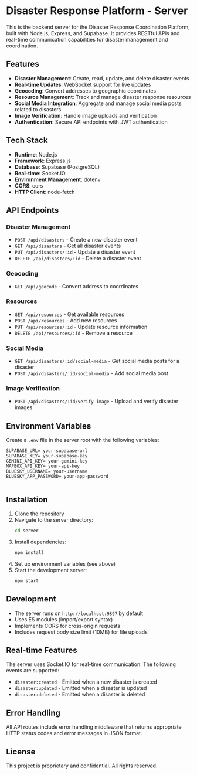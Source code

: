 # Disaster Response Platform - Server

This is the backend server for the Disaster Response Coordination Platform, built with Node.js, Express, and Supabase. It provides RESTful APIs and real-time communication capabilities for disaster management and coordination.

## Features

- **Disaster Management**: Create, read, update, and delete disaster events
- **Real-time Updates**: WebSocket support for live updates
- **Geocoding**: Convert addresses to geographic coordinates
- **Resource Management**: Track and manage disaster response resources
- **Social Media Integration**: Aggregate and manage social media posts related to disasters
- **Image Verification**: Handle image uploads and verification
- **Authentication**: Secure API endpoints with JWT authentication

## Tech Stack

- **Runtime**: Node.js
- **Framework**: Express.js
- **Database**: Supabase (PostgreSQL)
- **Real-time**: Socket.IO
- **Environment Management**: dotenv
- **CORS**: cors
- **HTTP Client**: node-fetch

## API Endpoints

### Disaster Management
- `POST /api/disasters` - Create a new disaster event
- `GET /api/disasters` - Get all disaster events
- `PUT /api/disasters/:id` - Update a disaster event
- `DELETE /api/disasters/:id` - Delete a disaster event

### Geocoding
- `GET /api/geocode` - Convert address to coordinates

### Resources
- `GET /api/resources` - Get available resources
- `POST /api/resources` - Add new resources
- `PUT /api/resources/:id` - Update resource information
- `DELETE /api/resources/:id` - Remove a resource

### Social Media
- `GET /api/disasters/:id/social-media` - Get social media posts for a disaster
- `POST /api/disasters/:id/social-media` - Add social media post

### Image Verification
- `POST /api/disasters/:id/verify-image` - Upload and verify disaster images

## Environment Variables

Create a `.env` file in the server root with the following variables:

```env
SUPABASE_URL= your-supabase-url
SUPABASE_KEY= your-supabase-key
GEMINI_API_KEY= your-gemini-key
MAPBOX_API_KEY= your-api-key
BLUESKY_USERNAME= your-username
BLUESKY_APP_PASSWORD= your-app-password


```

## Installation

1. Clone the repository
2. Navigate to the server directory:
   ```bash
   cd server
   ```
3. Install dependencies:
   ```bash
   npm install
   ```
4. Set up environment variables (see above)
5. Start the development server:
   ```bash
   npm start
   ```

## Development

- The server runs on `http://localhost:9897` by default
- Uses ES modules (import/export syntax)
- Implements CORS for cross-origin requests
- Includes request body size limit (10MB) for file uploads

## Real-time Features

The server uses Socket.IO for real-time communication. The following events are supported:

- `disaster:created` - Emitted when a new disaster is created
- `disaster:updated` - Emitted when a disaster is updated
- `disaster:deleted` - Emitted when a disaster is deleted

## Error Handling

All API routes include error handling middleware that returns appropriate HTTP status codes and error messages in JSON format.

## License

This project is proprietary and confidential. All rights reserved.
